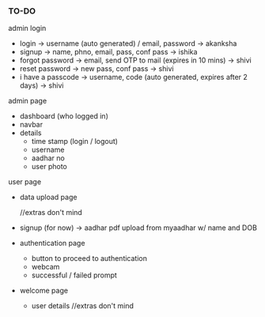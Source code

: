 ### TO-DO
admin login
- login -> username (auto generated) / email, password -> akanksha
- signup -> name, phno, email, pass, conf pass -> ishika
- forgot password -> email, send OTP to mail (expires in 10 mins) -> shivi
- reset password -> new pass, conf pass -> shivi
- i have a passcode -> username, code (auto generated, expires after 2 days) -> shivi

admin page 
- dashboard (who logged in)
- navbar
- details 
	- time stamp (login / logout)
	- username
	- aadhar no
	- user photo

user page
- data upload page
  
  //extras don't mind
- signup (for now) -> aadhar pdf upload from myaadhar w/ name and DOB
- authentication page
	- button to proceed to authentication
	- webcam 
	- successful / failed prompt
- welcome page
	- user details
   //extras don't mind
